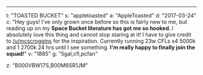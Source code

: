 ---
t: "TOASTED BUCKET"
s: "appletoasted"
a: "AppleToasted"
d: "2017-03-24"
c: "Hey guys! I've only grown once before so this is fairly new to me, but reading up on my <strong>Space Bucket literature has got me so hooked. </strong>I absolutely love this thing and cannot stop staring at it! I have to give credit to <a href='http://www.reddit.com/r/SpaceBuckets/comments/1t590b/complete_build_guide_for_a_blackout_space_bucket/'>/u/mcscroggins</a> for the inspiration. Currently running 23w CFLs x4 5000k and 1 2700k 24 hrs until I see something. <strong>I'm really happy to finally join the squad!</strong></strong>"
v: "1885"
g: "5gal,cfl,pcfan"

z: "B000VBW17S,B00M6SR1JM"
